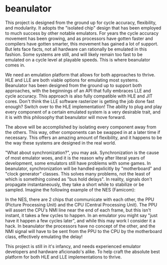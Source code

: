 beanulator
==========

  This project is designed from the ground up for cycle accuracy, flexibility, and modularity. It adopts the "isolated chip" design that has been employed to much success by other notable emulators. For years the cycle accuracy movement has been growing, and as processors have gotten faster and compilers have gotten smarter, this movement has gained a lot of support. But lets face facts, not all hardware can rationally be emulated in this fashion. Some systems are still, and will likely remain too fast to be emulated on a cycle level at playable speeds. This is where beanulator comes in.

  We need an emulation platform that allows for both approaches to thrive. HLE and LLE are both viable options for emulating most systems. Beanulator has been designed from the ground up to support both approaches, with the beginnings of an API that fully embraces LLE and cycle accuracy. This approach is also fully compatible with HLE and JIT cores. Don't think the LLE software rasterizer is getting the job done fast enough? Switch over to the HLE implementation! The ability to plug and play every component of a certain emulated system is a very desirable trait, and it is with this philosophy that beanulator will move forward.
  
  The above will be accomplished by isolating every component away from the others. This way, other components can be swapped in at a later time if necessary. This offers an amazing amount of flexibility, and it happens to be the way these systems are designed in the real world.
  
  "What about synchronization?", you may ask. Synchronization is the cause of most emulator woes, and it is the reason why after literal years of development, some emulators still have problems with some games. In beanulator, synchronization will be handled epxlicitly by "motherboard" and "clock generator" classes. This solves many problems, not the least of which is something coined as "bus hold delays". In reality, signals don't propagate instantaneously, they take a short while to stabilize or be sampled. Imagine the following example of the NES (Famicom):
  
  In the NES, there are 2 chips that communicate with each other, the PPU (Picture Processing Unit) and the CPU (Central Processing Unit). The PPU will assert the CPU's NMI line near the end of each frame, but this isn't instant, it takes a few cycles to happen. In an emulator you might say "just have it happen a few cycles later", and while this may work I consider it a hack. In beanulator the processors have no concept of the other, and the NMI signal will have to be sent from the PPU to the CPU by the motherboard class, effectively emulating the delay!
  
  This project is still in it's infancy, and needs experienced emulator developers and hardware aficionado's alike. To help craft the absolute best platform for both HLE and LLE implementations to thrive.
